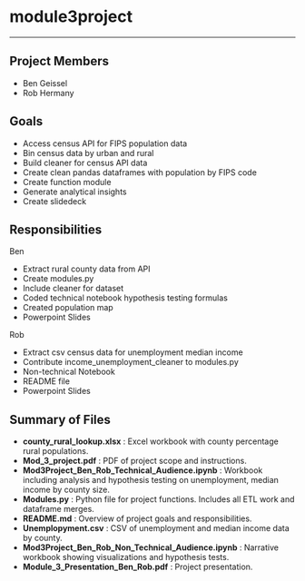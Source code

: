 # module3project
___

## Project Members
* Ben Geissel
* Rob Hermany

## Goals

* Access census API for FIPS population data
* Bin census data by urban and rural
* Build cleaner for census API data
* Create clean pandas dataframes with population by FIPS code
* Create function module
* Generate analytical insights
* Create slidedeck

## Responsibilities
Ben
* Extract rural county data from API
* Create modules.py
* Include cleaner for dataset
* Coded technical notebook hypothesis testing formulas
* Created population map
* Powerpoint Slides

Rob
* Extract csv census data for unemployment median income
* Contribute income_unemployment_cleaner to modules.py
* Non-technical Notebook
* README file
* Powerpoint Slides

## Summary of Files


* __county_rural_lookup.xlsx__ : Excel workbook with county percentage rural populations.
* __Mod_3_project.pdf__ : PDF of project scope and instructions.
* __Mod3Project_Ben_Rob_Technical_Audience.ipynb__ : Workbook including analysis and hypothesis testing on unemployment, median income by county size.
* __Modules.py__ : Python file for project functions. Includes all ETL work and dataframe merges.
* __README.md__ : Overview of project goals and responsibilities.
* __Unemplopyment.csv__ : CSV of unemployment and median income data by county.
* __Mod3Project_Ben_Rob_Non_Technical_Audience.ipynb__ : Narrative workbook showing visualizations and hypothesis tests.
* __Module_3_Presentation_Ben_Rob.pdf__ : Project presentation.
